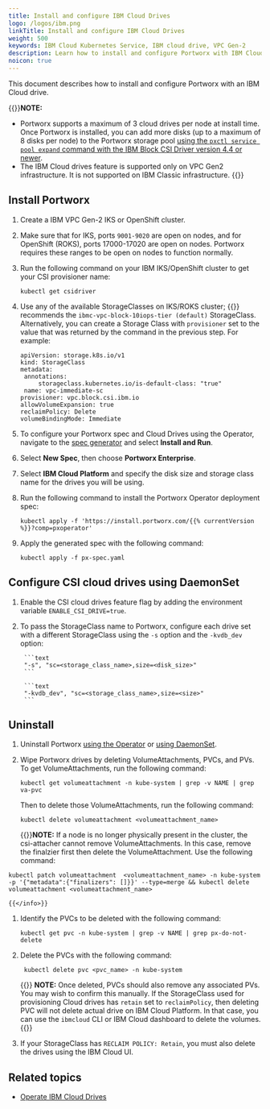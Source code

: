 ```yaml
---
title: Install and configure IBM Cloud Drives
logo: /logos/ibm.png
linkTitle: Install and configure IBM Cloud Drives
weight: 500
keywords: IBM Cloud Kubernetes Service, IBM cloud drive, VPC Gen-2
description: Learn how to install and configure Portworx with IBM Cloud Drives.
noicon: true
---
```


This document describes how to install and configure Portworx with an IBM Cloud drive.

{{<info>}}**NOTE:**

* Portworx supports a maximum of 3 cloud drives per node at install time. Once Portworx is installed, you can add more disks (up to a maximum of 8 disks per node) to the Portworx storage pool [using the `pxctl service pool expand` command with the IBM Block CSI Driver version 4.4 or newer](/operations/operate-kubernetes/storage-operations/create-pvcs/expand-storage-pool/#prerequisites).
* The IBM Cloud drives feature is supported only on VPC Gen2 infrastructure. It is not supported on IBM Classic infrastructure.
{{</info>}}

## Install Portworx

1. Create a IBM VPC Gen-2 IKS or OpenShift cluster.

1. Make sure that for IKS, ports `9001-9020` are open on nodes, and for OpenShift (ROKS), ports 17000-17020 are open on nodes. Portworx requires these ranges to be open on nodes to function normally.

1. Run the following command on your IBM IKS/OpenShift cluster to get your CSI provisioner name:

    ```text
    kubectl get csidriver
    ```

1. Use any of the available StorageClasses on IKS/ROKS cluster; {{<companyName>}} recommends the `ibmc-vpc-block-10iops-tier (default)` StorageClass. Alternatively, you can create a Storage Class with `provisioner` set to the value that was returned by the command in the previous step. For example:

    ```text
    apiVersion: storage.k8s.io/v1
    kind: StorageClass
    metadata:
     annotations:
         storageclass.kubernetes.io/is-default-class: "true"
     name: vpc-immediate-sc
    provisioner: vpc.block.csi.ibm.io
    allowVolumeExpansion: true
    reclaimPolicy: Delete
    volumeBindingMode: Immediate
    ```

1. To configure your Portworx spec and Cloud Drives using the Operator, navigate to the [spec generator](https://central.portworx.com) and select **Install and Run**.

1. Select **New Spec**, then choose **Portworx Enterprise**.

1. Select **IBM Cloud Platform** and specify the disk size and storage class name for the drives you will be using.

1. Run the following command to install the Portworx Operator deployment spec:

    ```text
    kubectl apply -f 'https://install.portworx.com/{{% currentVersion %}}?comp=pxoperator'
    ```

1. Apply the generated spec with the following command:

    ```text
    kubectl apply -f px-spec.yaml
    ```

## Configure CSI cloud drives using DaemonSet

1. Enable the CSI cloud drives feature flag by adding the environment variable `ENABLE_CSI_DRIVE=true`.
1. To pass the StorageClass name to Portworx, configure each drive set with a different StorageClass using the `-s` option and the `-kvdb_dev` option:

        ```text
        "-s", "sc=<storage_class_name>,size=<disk_size>"
        ```

        ```text
        "-kvdb_dev", "sc=<storage_class_name>,size=<size>"
        ```

## Uninstall

1. Uninstall Portworx [using the Operator](/operations/operate-kubernetes/uninstall/uninstall-operator/) or [using DaemonSet](/operations/operate-kubernetes/uninstall/uninstall/).

1. Wipe Portworx drives by deleting VolumeAttachments, PVCs, and PVs. To get VolumeAttachments, run the following command:

    ```text
    kubectl get volumeattachment -n kube-system | grep -v NAME | grep va-pvc
    ```

    Then to delete those VolumeAttachments, run the following command:

    ```text
    kubectl delete volumeattachment <volumeattachment_name>
    ```

    {{<info>}}**NOTE:** If a node is no longer physically present in the cluster, the csi-attacher cannot remove VolumeAttachments. In this case, remove the finalzier first then delete the VolumeAttachment. Use the following command:

```text
kubectl patch volumeattachment  <volumeattachment_name> -n kube-system -p '{"metadata":{"finalizers": []}}' --type=merge && kubectl delete volumeattachment <volumeattachment_name>
```
    {{</info>}}

1. Identify the PVCs to be deleted with the following command:

    ```text
    kubectl get pvc -n kube-system | grep -v NAME | grep px-do-not-delete
    ```

1. Delete the PVCs with the following command:

    ```text
     kubectl delete pvc <pvc_name> -n kube-system
    ```

    {{<info>}}
**NOTE:** Once deleted, PVCs should also remove any associated PVs. You may wish to confirm this manually. If the StorageClass used for provisioning Cloud drives has `retain` set to `reclaimPolicy`, then deleting PVC will not delete actual drive on IBM Cloud Platform. In that case, you can use the `ibmcloud` CLI or IBM Cloud dashboard to delete the volumes.
    {{</info>}}

1. If your StorageClass has `RECLAIM POLICY: Retain`, you must also delete the drives using the IBM Cloud UI.

## Related topics

* [Operate IBM Cloud Drives](/operations/operate-kubernetes/cloud-drive-operations/ibm/operate-cloud-drives)
